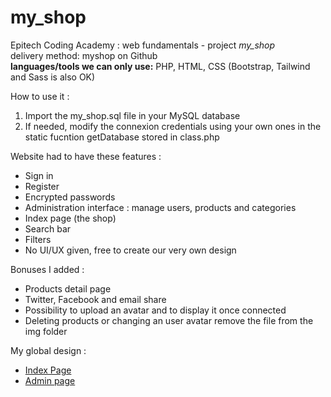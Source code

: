 # my_shop
Epitech Coding Academy : web fundamentals - project <i>my_shop</i><br />
delivery method: myshop on Github<br />
<b>languages/tools we can only use:</b> PHP, HTML, CSS (Bootstrap, Tailwind and Sass is also OK)<br />


How to use it : 
1) Import the my_shop.sql file in your MySQL database
2) If needed, modify the connexion credentials using your own ones in the static fucntion getDatabase stored in class.php


Website had to have these features :
- Sign in
- Register
- Encrypted passwords
- Administration interface : manage users, products and categories
- Index page (the shop)
- Search bar
- Filters
- No UI/UX given, free to create our very own design

Bonuses I added : 
- Products detail page
- Twitter, Facebook and email share
- Possibility to upload an avatar and to display it once connected
- Deleting products or changing an user avatar remove the file from the img folder

My global design :
- <a href="https://photos.app.goo.gl/CTcd3iywzdjkCQhn8">Index Page</a>
- <a href="https://photos.app.goo.gl/9ShFbmyrgPoeGUgy7">Admin page</a>
